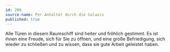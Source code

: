 ```yaml
---
id: 206
source-name: Per Anhalter durch die Galaxis
published: true
---
```


<p>Alle Türen in diesem Raumschiff sind heiter und fröhlich gestimmt. Es ist ihnen eine Freude, sich für Sie zu öffnen, und eine große Befriedigung, sich wieder zu schließen und zu wissen, dass sie gute Arbeit geleistet haben.</p>


